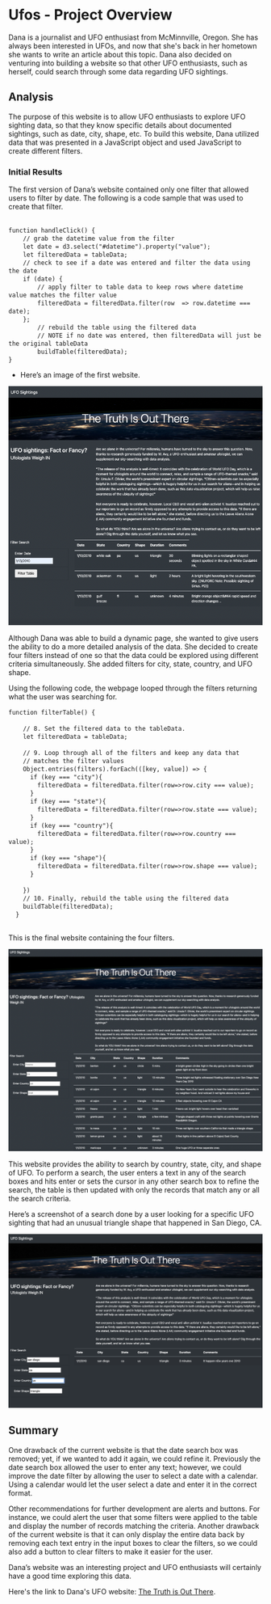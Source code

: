 
# Ufos - Project Overview

Dana is a journalist and UFO enthusiast from McMinnville, Oregon.  She has always been interested in UFOs, and now that she's back in her hometown she wants to write an article about this topic. Dana also decided on venturing into building a website so that other UFO enthusiasts, such as herself, could search through some data regarding UFO sightings.

## Analysis
The purpose of this website is to allow UFO enthusiasts to explore UFO sighting data, so that they know specific details about documented sightings, such as date, city, shape, etc. 
To build this website, Dana utilized data that was presented in a JavaScript object and used JavaScript  to create different filters. 


### Initial Results
The first version of Dana’s website contained only one filter that allowed users to filter by date. The following is a code sample that was used to create that filter. 

```

function handleClick() {
    // grab the datetime value from the filter
    let date = d3.select("#datetime").property("value");
    let filteredData = tableData;
    // check to see if a date was entered and filter the data using the date
    if (date) {
        // apply filter to table data to keep rows where datetime value matches the filter value
        filteredData = filteredData.filter(row  => row.datetime === date);
    };
        // rebuild the table using the filtered data
        // NOTE if no date was entered, then filteredData will just be the original tableData
        buildTable(filteredData);
}
```

- Here’s an image of the first website.

![Image_name](Resources/Filter_by_date.png)

Although Dana was able to build a dynamic page, she wanted to give users the ability to do a more detailed analysis of the data. She decided to create four filters instead of one so that the data could be explored using different criteria simultaneously. She added filters for city, state, country, and UFO shape.

Using the following code, the webpage looped through the filters returning what the user was searching for. 

```
function filterTable() {
  
    // 8. Set the filtered data to the tableData.
    let filteredData = tableData;
  
    // 9. Loop through all of the filters and keep any data that
    // matches the filter values
    Object.entries(filters).forEach(([key, value]) => {
      if (key === "city"){
        filteredData = filteredData.filter(row=>row.city === value);
      }
      if (key === "state"){
        filteredData = filteredData.filter(row=>row.state === value); 
      }
      if (key === "country"){
        filteredData = filteredData.filter(row=>row.country === value); 
      }
      if (key === "shape"){
        filteredData = filteredData.filter(row=>row.shape === value); 
      }
  
    })
    // 10. Finally, rebuild the table using the filtered data
    buildTable(filteredData);
  }
  
```
This is the final website containing the four filters.

![Image_name](Resources/four_filters.png)

This website provides the ability to search by country, state, city, and shape of UFO. To perform a search, the user enters a text in any of the search boxes and hits enter or sets the cursor in any other search box to refine the search, the table is then updated with only the records that match any or all the search criteria.

Here’s a screenshot of a search done by a user looking for a specific UFO sighting that had an unusual triangle shape that happened in San Diego, CA. 

![Image_name](Resources/using_filters.png)


## Summary

One drawback of the current website is that the date search box was removed; yet, if we wanted to add it again, we could refine it. Previously the date search box allowed the user to enter any text; however, we could improve the date filter by allowing the user to select a date with a calendar. Using a calendar would let the user select a date and enter it in the correct format. 

Other recommendations for further development are alerts and buttons. For instance, we could alert the user that some filters were applied to the table and display the number of records matching the criteria. Another drawback of the current website is that it can only display the entire data back by removing each text entry in the input boxes to clear the filters, so we could also add a button to clear filters to make it easier for the user. 

Dana’s website was an interesting project and UFO enthusiasts will certainly have a good time exploring this data.  

Here's the link to Dana's UFO website: [The Truth is Out There](https://katiarp.github.io/Ufos/).




